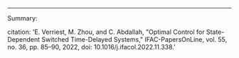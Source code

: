 ---
Summary:

citation: 'E. Verriest, M. Zhou, and C. Abdallah, "Optimal Control for State-Dependent Switched Time-Delayed Systems," IFAC-PapersOnLine, vol. 55, no. 36, pp. 85–90, 2022, doi: 10.1016/j.ifacol.2022.11.338.'
